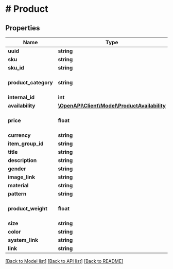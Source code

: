 # # Product

## Properties

Name | Type | Description | Notes
------------ | ------------- | ------------- | -------------
**uuid** | **string** |  | [optional]
**sku** | **string** |  |
**sku_id** | **string** |  | [optional]
**product_category** | **string** |  | [optional] [default to '']
**internal_id** | **int** |  |
**availability** | [**\OpenAPI\Client\Model\ProductAvailability**](ProductAvailability.md) |  |
**price** | **float** |  | [optional] [default to 0.0]
**currency** | **string** |  |
**item_group_id** | **string** |  | [optional]
**title** | **string** |  | [optional]
**description** | **string** |  | [optional]
**gender** | **string** |  | [optional]
**image_link** | **string** |  | [optional]
**material** | **string** |  | [optional]
**pattern** | **string** |  | [optional]
**product_weight** | **float** |  | [optional] [default to 0.0]
**size** | **string** |  | [optional]
**color** | **string** |  | [optional]
**system_link** | **string** |  | [optional]
**link** | **string** |  | [optional]

[[Back to Model list]](../../README.md#models) [[Back to API list]](../../README.md#endpoints) [[Back to README]](../../README.md)
